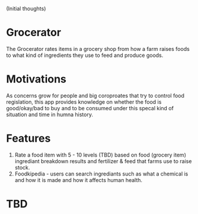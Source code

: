 (Initial thoughts)

# Grocerator
The Grocerator rates items in a grocery shop from how a farm raises foods to what kind of ingredients they use to feed and produce goods. 

# Motivations
As concerns grow for people and big coroproates that try to control food regislation, this app provides knowledge on whether the food is good/okay/bad to buy and to be consumed under this specal kind of situation and time in humna history. 

# Features

1. Rate a food item with 5 - 10 levels (TBD) based on food (grocery item) ingrediant breakdown results and fertilizer & feed that farms use to raise stock. 
2. Foodkipedia - users can search ingrediants such as what a chemical is and how it is made and how it affects human health. 

# TBD


